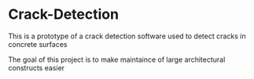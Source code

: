 # Crack-Detection

This is a prototype of a crack detection software used to detect cracks in concrete surfaces

The goal of this project is to make maintaince of large architectural constructs easier
